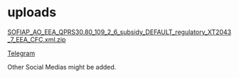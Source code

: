 # uploads

[SOFIAP_AO_EEA_QPRS30.80_109_2_6_subsidy_DEFAULT_regulatory_XT2043_7_EEA_CFC.xml.zip](https://github.com/alexwcrafter/uploads/releases/tag/0.0)






[Telegram](https://t.me/AyokaACR)

Other Social Medias might be added.
